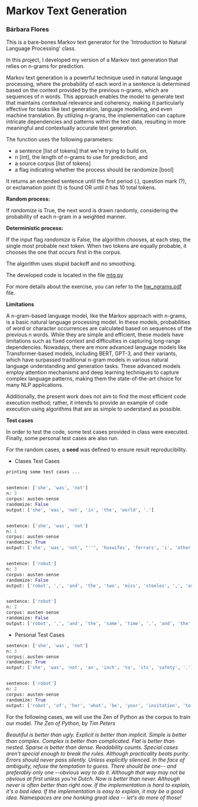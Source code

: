 # Markov Text Generation
### Bárbara Flores

This is a bare-bones Markov text generator for the 'Introduction to Natural Language Processing' class.

In this project, I developed my version of a Markov text generation that relies on n-grams for prediction.

Markov text generation is a powerful technique used in natural language processing, where the probability of each word in a sentence is determined based on the context provided by the previous n-grams, which are sequences of n words. This approach enables the model to generate text that maintains contextual relevance and coherency, making it particularly effective for tasks like text generation, language modeling, and even machine translation. By utilizing n-grams, the implementation can capture intricate dependencies and patterns within the text data, resulting in more meaningful and contextually accurate text generation.

The function uses the following parameters:

- a sentence [list of tokens] that we're trying to build on,
- n [int], the length of n-grams to use for prediction, and
- a source corpus [list of tokens]
- a flag indicating whether the process should be randomize [bool]

It returns an extended sentence until the first period (.), question mark (?), or exclamation point (!) is found OR until it has 10 total tokens.


**Random process:** 

If *randomize* is True, the next word is drawn randomly, considering the probability of each n-gram in a weighted manner.

**Deterministic process:** 

If the input flag *randomize* is False, the algorithm chooses, at each step, the single most probable next token. When two tokens are equally probable, it chooses the one that occurs first in the corpus.

The algorithm uses stupid backoff and no smoothing.

The developed code is located in the file [mtg.py](https://github.com/BarbaraPFloresRios/IDS703_NLP_NaturalLanguageProcessing/blob/main/MarkovTextGenerator/mtg.py)

For more details about the exercise, you can refer to the [hw_ngrams.pdf](https://github.com/BarbaraPFloresRios/IDS703_NLP_NaturalLanguageProcessing/blob/main/MarkovTextGenerator/assignment_instructions.pdf) file.

**Limitations**

A n-gram-based language model, like the Markov approach with n-grams, is a basic natural language processing model. In these models, probabilities of word or character occurrences are calculated based on sequences of the previous n words. While they are simple and efficient, these models have limitations such as fixed context and difficulties in capturing long-range dependencies. Nowadays, there are more advanced language models like Transformer-based models, including BERT, GPT-3, and their variants, which have surpassed traditional n-gram models in various natural language understanding and generation tasks. These advanced models employ attention mechanisms and deep learning techniques to capture complex language patterns, making them the state-of-the-art choice for many NLP applications.

Additionally, the present work does not aim to find the most efficient code execution method; rather, it intends to provide an example of code execution using algorithms that are as simple to understand as possible.

**Test cases**

In order to test the code, some test cases provided in class were executed. Finally, some personal test cases are also run.

For the random cases, a **seed** was defined to ensure result reproducibility.

- Clases Test Cases
```python
printing some test cases ...


sentence: ['she', 'was', 'not']
n: 3
corpus: austen-sense
randomize: False 
output: ['she', 'was', 'not', 'in', 'the', 'world', '.'] 


sentence: ['she', 'was', 'not']
n: 1
corpus: austen-sense
randomize: True 
output: ['she', 'was', 'not', "''", 'huswifes', 'ferrars', 'i', 'other', 'the', 'could'] 


sentence: ['robot']
n: 3
corpus: austen-sense
randomize: False 
output: ['robot', ',', 'and', 'the', 'two', 'miss', 'steeles', ',', 'as', 'she'] 


sentence: ['robot']
n: 2
corpus: austen-sense
randomize: False 
output: ['robot', ',', 'and', 'the', 'same', 'time', ',', 'and', 'the', 'same'] 

```


- Personal Test Cases
```python
sentence: ['she', 'was', 'not']
n: 3
corpus: austen-sense
randomize: True 
output: ['she', 'was', 'not', 'an', 'inch', 'to', 'its', 'safety', '.'] 


sentence: ['robot']
n: 2
corpus: austen-sense
randomize: True 
output: ['robot', 'of', 'her', 'what', 'be', 'your', 'invitation', 'to', 'make', 'her']
```

For the following cases, we will use the Zen of Python as the corpus to train our model.
<em>
The Zen of Python, by Tim Peters

Beautiful is better than ugly.
Explicit is better than implicit.
Simple is better than complex.
Complex is better than complicated.
Flat is better than nested.
Sparse is better than dense.
Readability counts.
Special cases aren't special enough to break the rules.
Although practicality beats purity.
Errors should never pass silently.
Unless explicitly silenced.
In the face of ambiguity, refuse the temptation to guess.
There should be one-- and preferably only one --obvious way to do it.
Although that way may not be obvious at first unless you're Dutch.
Now is better than never.
Although never is often better than *right* now.
If the implementation is hard to explain, it's a bad idea.
If the implementation is easy to explain, it may be a good idea.
Namespaces are one honking great idea -- let's do more of those!<em>

```python

```
```
